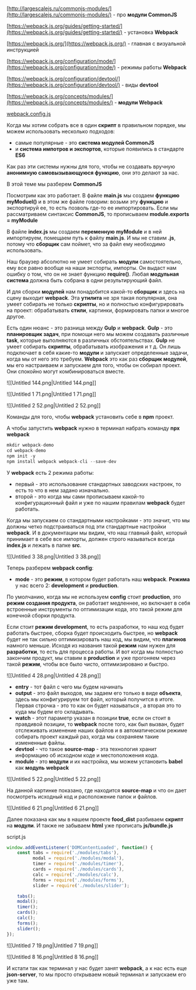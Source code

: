 [http://largescalejs.ru/commonjs-modules/](http://largescalejs.ru/commonjs-modules/) - про **модули CommonJS**

[https://webpack.js.org/guides/getting-started/](https://webpack.js.org/guides/getting-started/) - установка **Webpack**

[https://webpack.js.org/](https://webpack.js.org/) - главная с визуальной инструкцией

[https://webpack.js.org/configuration/mode/](https://webpack.js.org/configuration/mode/) - режимы работы **Webpack**

[https://webpack.js.org/configuration/devtool/](https://webpack.js.org/configuration/devtool/) - виды **devtool**

[https://webpack.js.org/concepts/modules/](https://webpack.js.org/concepts/modules/) - **модули Webpack**

[webpack.config.js](https://drive.google.com/file/d/1YWy-nO7V3LrAu-5xPoiZ_6Csjz01C7CE/view)

Когда мы хотим собрать все в один **скрипт** в правильном порядке, мы можем использовать несколько подходов:

- самые популярные - это **система модулей CommonJS**
- и **система импотров и экспортов**, которые появились в стандарте **ES6**

Как раз эти системы нужны для того, чтобы не создавать вручную **анонимную самовызывающуюся функцию**, они это делают за нас.

В этой теме мы разберем **CommonJS**

Посмотрим как это работает. В файле **main.js** мы создаем **функцию** **myModuel()** и в этом же файле говорим: возьми эту **функцию** и экспортируй ее, то есть позволь где-то ее импортировать. Если мы рассматриваем синтаксис **CommonJS**, то прописываем **module.exports = myModule**

В файле **index.js** мы создаем **переменную** **myModule** и в ней импортируем, помещаем путь к файлу **main.js**. И мы не ставим **.js**, потому что **сборщик** сам поймет, что за файл ему необходимо использовать.

Наш браузер абсолютно не умеет собирать **модули** самостоятельно, ему все равно вообще на наши экспорты, импорты. Он выдаст нам ошибку о том, что он не знает функцию **require()**. Любая **модульная система** должна быть собрана в одни результирующий файл.

И для сборки **модулей** нам понадобится какой-то **сборщик** и здесь на сцену выходит **webpack**. Эта **утилита** не зря такая популярная, она умеет собирать не только **скрипты**, но и полностью конфигурировать на проект: обрабатывать **стили**, картинки, формировать папки и многое другое.

Есть один нюанс - это разница между **Gulp** и **webpack**. **Gulp** - это **планировщик задач**, при помощи него мы можем создавать различные **task**, которые выполняются в различных обстоятельствах. **Gulp** не умеет собирать **скрипты**, обрабатывать изображения и т д. Он лишь подключает в себя какие-то **модули** и запускает определенные задачи, когда мы от него это требуем. **Webpack** это как раз **сборщик модулей**, мы его настраиваем и запускаем для того, чтобы он собирал проект. Они спокойно могут комбинироваться вместе.

![[Untitled 144.png|Untitled 144.png]]

![[Untitled 1 71.png|Untitled 1 71.png]]

![[Untitled 2 52.png|Untitled 2 52.png]]

Команды для того, чтобы **webpack** установить себе в **npm** проект.

А чтобы запустить **webpack** нужно в терминал набрать команду **npx webpack**

```JavaScript
mkdir webpack-demo
cd webpack-demo
npm init -y
npm install webpack webpack-cli --save-dev
```

У **webpack** есть 2 режима работы:

- первый - это использование стандартных заводских настроек, то есть то что в нем задано изначально.
- второй - это когда мы сами прописываем какой-то конфигурационный файл и уже по нашим правилам **webpack** будет работать.

Когда мы запускаем со стандартными настройками - это значит, что мы должны четко подстраиваться под эти стандартные настройки **webpack**. И в документации мы видим, что наш главный файл, который принимает в себе все импорты, должен строго называться всегда **index.js** и лежать в папке **src**.

![[Untitled 3 38.png|Untitled 3 38.png]]

Теперь разберем **webpack config**:

- **mode** - это **режим**, в котором будет работать наш **webpack**. **Режима** у нас всего 2: **development** и **production**.

По умолчанию, когда мы не используем **config** стоит **production**, это **режим создания продукта**, он работает медленнее, но включает в себя встроенные инструменты по оптимизации кода, это такой режим для конечной сборки продукта.

Если стоит **режим development**, то есть разработки, то наш код будет работать быстрее, сборка будет происходить быстрее, но **webpack** будет не так сильно оптимизировать наш код, мы видим, что **плагинов** намного меньше. Исходя из названия такой **режим** нам нужен для **разработки**, то есть для процесса работы. И вот когда мы полностью закончим продукт, мы ставим в **production** и уже прогоняем через такой **режим**, чтобы все было чисто, оптимизировано и быстро.

![[Untitled 4 28.png|Untitled 4 28.png]]

- **entry** - тот файл с чего мы будем начинать
- **output** - это файл выходов, мы задаем его только в виде **объекта**, здесь мы конфигурируем тот файл, который получится в итоге. Первая строчка - это то как он будет называться , а вторая это то куда мы будем его складывать.
- **watch** - этот параметр указан в позиции **true**, если он стоит в правдивой позиции, то **webpack** после того, как был вызван, будет отслеживать изменение наших файлов и в автоматическом режиме собирать проект каждый раз, когда мы сохраняем такие измененные файлы.
- **devtool** - что такое **source-map** - эта технология хранит информацию об исходном коде и местоположения кода.
- **module** - это **модули** и их настройка, мы можем установить **babel** как **модуль** **webpack**

![[Untitled 5 22.png|Untitled 5 22.png]]

На данной картинке показано, где находится **source-map** и что он дает посмотреть исходный код и расположение папок и файлов.

![[Untitled 6 21.png|Untitled 6 21.png]]

Далее показана как мы в нашем проекте **food_dist** разбиваем **скрипт** на **модули**. И также не забываем **html** уже прописать **js/bundle.js**

script.js

```JavaScript
window.addEventListener('DOMContentLoaded', function() {
    const tabs = require('./modules/tabs'),
          modal = require('./modules/modal'),
          timer = require('./modules/timer'),
          cards = require('./modules/cards'),
          calc = require('./modules/calc'),
          forms = require('./modules/forms'),
          slider = require('./modules/slider');

    tabs();
    modal();
    timer();
    cards();
    calc();
    forms();
    slider();
});
```

![[Untitled 7 19.png|Untitled 7 19.png]]

![[Untitled 8 16.png|Untitled 8 16.png]]

И кстати так как терминал у нас будет занят **webpack**, а к нас есть еще **json-server**, то мы просто открываем новый терминал и запускаем его уже там.